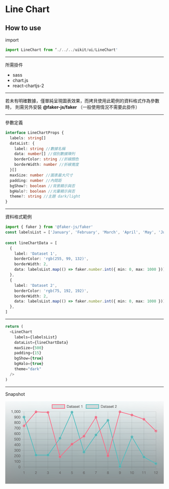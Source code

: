 # Line Chart

## How to use

import

```typescript
import LineChart from ‘./../../uikit/ui/LineChart'
```

---
所需掛件
- sass
- chart.js
- react-chartjs-2
---
若未有明確數據，僅單純呈現圖表效果，而拷貝使用此範例的資料格式作為參數時，
則需另外安裝 **@faker-js/faker** （一般使用情況不需要此掛件）

---

參數定義

```typescript
interface LineChartProps {
  labels: string[]
  dataList: {
    label: string //數據名稱
    data: number[] //個別數據陣列
    borderColor: string //折線顏色
    borderWidth: number //折線寬度
  }[]
  maxSize: number //圖表最大尺寸
  padding: number //內間距
  bgShow?: boolean //背景顯示與否
  bgHalo?: boolean //光暈顯示與否
  theme?: string //主題 dark/light
}
```

---

資料格式範例

```typescript
import { faker } from '@faker-js/faker'
const labelsList = ['January', 'February', 'March', 'April', 'May', 'June', 'July']

const lineChartData = [
  {
    label: 'Dataset 1',
    borderColor: 'rgb(255, 99, 132)',
    borderWidth: 2,
    data: labelsList.map(() => faker.number.int({ min: 0, max: 1000 })),
  },
  {
    label: 'Dataset 2',
    borderColor: 'rgb(75, 192, 192)',
    borderWidth: 2,
    data: labelsList.map(() => faker.number.int({ min: 0, max: 1000 })),
  },
]
```

---

```typescript
return (
  <LineChart
    labels={labelsList}
    dataList={lineChartData}
    maxSize={500}
    padding={15}
    bgShow={true}
    bgHalo={true}
    theme="dark"
  />
)
```

---

Snapshot

![lineChart](./lineChart.png)
